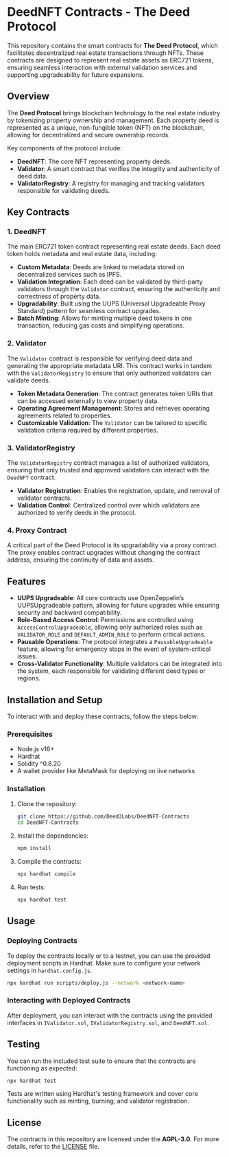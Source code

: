 # DeedNFT Contracts - The Deed Protocol

This repository contains the smart contracts for **The Deed Protocol**, which facilitates decentralized real estate transactions through NFTs. These contracts are designed to represent real estate assets as ERC721 tokens, ensuring seamless interaction with external validation services and supporting upgradeability for future expansions.

## Overview

The **Deed Protocol** brings blockchain technology to the real estate industry by tokenizing property ownership and management. Each property deed is represented as a unique, non-fungible token (NFT) on the blockchain, allowing for decentralized and secure ownership records. 

Key components of the protocol include:
- **DeedNFT**: The core NFT representing property deeds.
- **Validator**: A smart contract that verifies the integrity and authenticity of deed data.
- **ValidatorRegistry**: A registry for managing and tracking validators responsible for validating deeds.

## Key Contracts

### 1. **DeedNFT**
The main ERC721 token contract representing real estate deeds. Each deed token holds metadata and real estate data, including:
- **Custom Metadata**: Deeds are linked to metadata stored on decentralized services such as IPFS.
- **Validation Integration**: Each deed can be validated by third-party validators through the `Validator` contract, ensuring the authenticity and correctness of property data.
- **Upgradability**: Built using the UUPS (Universal Upgradeable Proxy Standard) pattern for seamless contract upgrades.
- **Batch Minting**: Allows for minting multiple deed tokens in one transaction, reducing gas costs and simplifying operations.

### 2. **Validator**
The `Validator` contract is responsible for verifying deed data and generating the appropriate metadata URI. This contract works in tandem with the `ValidatorRegistry` to ensure that only authorized validators can validate deeds.
- **Token Metadata Generation**: The contract generates token URIs that can be accessed externally to view property data.
- **Operating Agreement Management**: Stores and retrieves operating agreements related to properties.
- **Customizable Validation**: The `Validator` can be tailored to specific validation criteria required by different properties.

### 3. **ValidatorRegistry**
The `ValidatorRegistry` contract manages a list of authorized validators, ensuring that only trusted and approved validators can interact with the `DeedNFT` contract.
- **Validator Registration**: Enables the registration, update, and removal of validator contracts.
- **Validation Control**: Centralized control over which validators are authorized to verify deeds in the protocol.

### 4. **Proxy Contract**
A critical part of the Deed Protocol is its upgradability via a proxy contract. The proxy enables contract upgrades without changing the contract address, ensuring the continuity of data and assets.

## Features

- **UUPS Upgradeable**: All core contracts use OpenZeppelin’s UUPSUpgradeable pattern, allowing for future upgrades while ensuring security and backward compatibility.
- **Role-Based Access Control**: Permissions are controlled using `AccessControlUpgradeable`, allowing only authorized roles such as `VALIDATOR_ROLE` and `DEFAULT_ADMIN_ROLE` to perform critical actions.
- **Pausable Operations**: The protocol integrates a `PausableUpgradeable` feature, allowing for emergency stops in the event of system-critical issues.
- **Cross-Validator Functionality**: Multiple validators can be integrated into the system, each responsible for validating different deed types or regions.

## Installation and Setup

To interact with and deploy these contracts, follow the steps below:

### Prerequisites
- Node.js v16+
- Hardhat
- Solidity ^0.8.20
- A wallet provider like MetaMask for deploying on live networks

### Installation

1. Clone the repository:
   ```bash
   git clone https://github.com/Deed3Labs/DeedNFT-Contracts
   cd DeedNFT-Contracts
   ```

2. Install the dependencies:
   ```bash
   npm install
   ```

3. Compile the contracts:
   ```bash
   npx hardhat compile
   ```

4. Run tests:
   ```bash
   npx hardhat test
   ```

## Usage

### Deploying Contracts
To deploy the contracts locally or to a testnet, you can use the provided deployment scripts in Hardhat. Make sure to configure your network settings in `hardhat.config.js`.

```bash
npx hardhat run scripts/deploy.js --network <network-name>
```

### Interacting with Deployed Contracts
After deployment, you can interact with the contracts using the provided interfaces in `IValidator.sol`, `IValidatorRegistry.sol`, and `DeedNFT.sol`.

## Testing

You can run the included test suite to ensure that the contracts are functioning as expected:

```bash
npx hardhat test
```

Tests are written using Hardhat's testing framework and cover core functionality such as minting, burning, and validator registration.

## License

The contracts in this repository are licensed under the **AGPL-3.0**. For more details, refer to the [LICENSE](./LICENSE) file.
